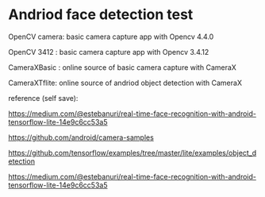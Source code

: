 # Andriod face detection test

OpenCV camera: basic camera capture app with Opencv 4.4.0

OpenCV 3412  : basic camera capture app with Opencv 3.4.12

CameraXBasic : online source of basic camera capture with CameraX 

CameraXTflite: online source of andriod object detection with CameraX 

reference (self save):

https://medium.com/@estebanuri/real-time-face-recognition-with-android-tensorflow-lite-14e9c6cc53a5

https://github.com/android/camera-samples

https://github.com/tensorflow/examples/tree/master/lite/examples/object_detection

https://medium.com/@estebanuri/real-time-face-recognition-with-android-tensorflow-lite-14e9c6cc53a5

